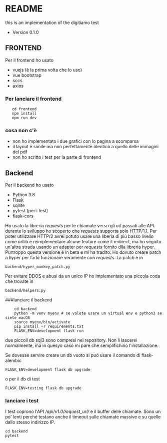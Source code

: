 # README #

this is an implementation of the digitiamo test

* Version 0.1.0



## FRONTEND
    
Per il frontend ho usato 
    
* vuejs (è la prima volta che lo uso)
* vue bootstrap 
* sccs
* axios   

### Per lanciare il frontend 
    
       cd frontend
       npm install
       npm run dev
### cosa non c'è
* non ho implementato i due grafici con lo pagina a scomparsa
* il layout è simile ma non perfettamente identico a quello delle immagini del pdf
* non ho scritto i test per la parte di frontend

## Backend

Per il backend ho usato
* Python 3.8
* Flask
* sqllite
* pytest (per i test)
* flask-cors

Ho usato la libreria *requests* per le chiamate verso gli url passati alle API. durante lo sviluppo ho scoperto che *requests* supporta solo HTTP/1.1. Per poter utilizzare HTTP/2 avrei potuto usare una liberia di più basso livello come urllib e reimplementare alcune feature come il redirect, ma ho seguito un'altra strada usando un adapter per *requests* fornito dlla libreria hyper. Purtroppo questa versione è in beta e mi ha tradito: Ho dovuto creare patch a hyper per farlo funzionare veramente con *requests*. La patch è in 
    
    backend/hyper_monkey_patch.py

Per evitare DDOS e abusi da un unico IP ho implementato una piccola coda che trovate in 

    backend/helpers.py

###lanciare il backend

        
        cd backend
        python -m venv myenv # se volete usare un virtual env e python3 se siete macOS        
        source myenv/bin/activate
        pip install -r requirements.txt
        FLASK_ENV=development flask run
        
due piccoli db sql3 sono compresi nel repository. Non li lascerei normalmente, ma in quesyo caso mi pare che semplifichino l'installazione.

Se dovesse servire creare un db vuoto si può usare il comando di flask-alembic

    FLASK_ENV=development flask db upgrade
    
o per il db di test

    FLASK_ENV=testing flask db upgrade
    
### lanciare i test

I test coprono l'API */api/v1.0/request_url/<method>*
e il buffer delle chiamate. 
Sono un po' lenti perché testano anche il timeout sulle chiamate massive e su quelle dallo stesso indirizzo IP.
    
    cd backend
    pytest    
